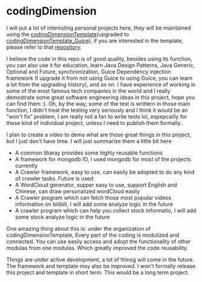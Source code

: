 # codingDimension

I will put a lot of interesting personal projects here, they will be maintained using the [codingDimensionTemplate](https://github.com/xzhuah/codingDimensionTemplate)(upgraded to [codingDimensionTemplate_Guice](https://github.com/xzhuah/codingDimensionTemplate_Guice)), if you are interested in the template, please refer to that [repository](https://github.com/xzhuah/codingDimensionTemplate).

I believe the code in this repo is of good quality, besides using its function, you can also use it for education, learn Java Design Patterns, Java Generic, Optional and Future, synchronization, Guice Dependency injection framework (I upgrade it from not using Guice to using Guice, you can learn a lot from the upgrading history), and so on. I have experience of working in some of the most famous tech companies in the world and I really demostrate some great software engineering ideas in this project, hope you can find them :). Oh, by the way, some of the test is writtern in those main function, I didn't treat the testing very seriously and I think it would be an "won't fix" problem, I am really not a fan to write tests lol, espepcailly for these kind of individual project, unless I need to publish them formally..

I plan to create a video to demo what are those great things in this project, but I just don't have time. I will just summarize them a little bit here

* A common libaray provides some highly reusable functions
* A framework for mongodb IO, I used mongodb for most of the projects currently
* A Crawler framework, easy to use, can easily be adopted to do any kind of crawler tasks. Future is used
* A WordCloud generator, supper easy to use, support English and Chinese, can draw personalized wordCloud easily
* A Crawler program which can fetch those most popular videos information on bilibili, I will add some analyze logic in the future
* A crawler program which can help you collect stock informatio, I will add some stock analyze logic in the future

One amazing thing about this is: under the organization of codingDimensionTemplate, Every part of the coding is modulized and connected. You can use easily access and adopt the functionality of other modulas from one modulas. Which greatly improved the code reusability.

Things are under active development, a lot of thinsg will come in the future. The framework and template may also be improved. I won't formally release this project and template in short term. This would be a long term project. 

